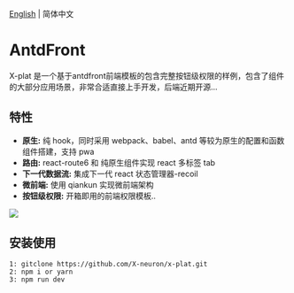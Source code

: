 [English](./README.md) | 简体中文

# AntdFront

 X-plat 是一个基于antdfront前端模板的包含完整按钮级权限的样例，包含了组件的大部分应用场景，非常合适直接上手开发，后端近期开源...

## 特性

- **原生:** 纯 hook，同时采用 webpack、babel、antd 等较为原生的配置和函数组件搭建，支持 pwa
- **路由:** react-route6 和 纯原生组件实现 react 多标签 tab
- **下一代数据流:** 集成下一代 react 状态管理器-recoil
- **微前端:** 使用 qiankun 实现微前端架构
- **按钮级权限:** 开箱即用的前端权限模板..

<img src="https://i.postimg.cc/HkRvcrmY/image.gif" >

## 安装使用

```
1: gitclone https://github.com/X-neuron/x-plat.git
2: npm i or yarn
3: npm run dev

```


